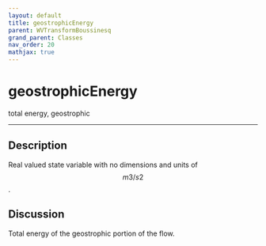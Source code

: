 ```yaml
---
layout: default
title: geostrophicEnergy
parent: WVTransformBoussinesq
grand_parent: Classes
nav_order: 20
mathjax: true
---
```


#  geostrophicEnergy

total energy, geostrophic


---

## Description
Real valued state variable with no dimensions and units of $$m3/s2$$.

## Discussion

Total energy of the geostrophic portion of the flow.

